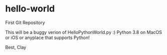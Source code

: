 # hello-world
First Git Repository

This will be a buggy verion of HelloPythonWorld.py :)
Python 3.8 on MacOS or iOS or anyplace that supports Python!

Best,
Clay
